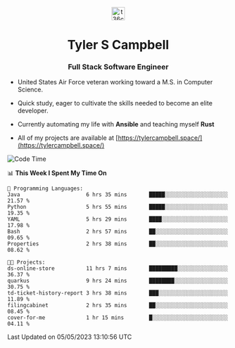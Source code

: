 <p align="center">
<a href="https://www.linkedin.com/in/t36campbell" target="blank"><img align="center" src="https://ik.imagekit.io/t36campbell/Portfolio/linkedin.png.original_m8bbGgPh6.png" alt="t36campbell" height="30" width="30" /></a>
</p>
<h1 align="center">Tyler S Campbell</h1>
<h3 align="center">Full Stack Software Engineer</h3>

* United States Air Force veteran working toward a M.S. in Computer Science.

* Quick study, eager to cultivate the skills needed to become an elite developer.

* Currently automating my life with **Ansible** and teaching myself **Rust**

* All of my projects are available at [https://tylercampbell.space/](https://tylercampbell.space/)

<!--START_SECTION:waka-->
![Code Time](http://img.shields.io/badge/Code%20Time-2%2C460%20hrs%2031%20mins-blue)

📊 **This Week I Spent My Time On** 

```text
💬 Programming Languages: 
Java                     6 hrs 35 mins       █████░░░░░░░░░░░░░░░░░░░░   21.57 % 
Python                   5 hrs 55 mins       █████░░░░░░░░░░░░░░░░░░░░   19.35 % 
YAML                     5 hrs 29 mins       ████░░░░░░░░░░░░░░░░░░░░░   17.98 % 
Bash                     2 hrs 57 mins       ██░░░░░░░░░░░░░░░░░░░░░░░   09.65 % 
Properties               2 hrs 38 mins       ██░░░░░░░░░░░░░░░░░░░░░░░   08.62 % 

🐱‍💻 Projects: 
ds-online-store          11 hrs 7 mins       █████████░░░░░░░░░░░░░░░░   36.37 % 
quarkus                  9 hrs 24 mins       ████████░░░░░░░░░░░░░░░░░   30.75 % 
td-ticket-history-report 3 hrs 38 mins       ███░░░░░░░░░░░░░░░░░░░░░░   11.89 % 
filingcabinet            2 hrs 35 mins       ██░░░░░░░░░░░░░░░░░░░░░░░   08.45 % 
cover-for-me             1 hr 15 mins        █░░░░░░░░░░░░░░░░░░░░░░░░   04.11 % 
```


 Last Updated on 05/05/2023 13:10:56 UTC
<!--END_SECTION:waka-->
